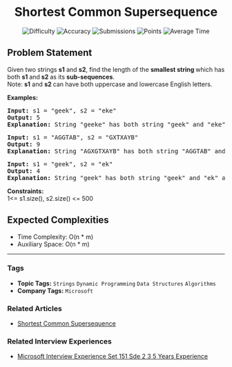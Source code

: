 <h1 align="center">Shortest Common Supersequence</h1>

<p align="center">
  <img alt="Difficulty" title="Difficulty" src="https://custom-icon-badges.demolab.com/badge/Difficulty: Medium-1F222E?style=for-the-badge&logoColor=white&logo=fire"/>
  <img alt="Accuracy" title="Accuracy" src="https://custom-icon-badges.demolab.com/badge/Accuracy: 55.62%25-1F222E?style=for-the-badge&logoColor=white&logo=target"/>
  <img alt="Submissions" title="Submissions" src="https://custom-icon-badges.demolab.com/badge/Submissions: 131K+-1F222E?style=for-the-badge&logoColor=white&logo=repo"/>
  <img alt="Points" title="Points" src="https://custom-icon-badges.demolab.com/badge/Points: 4-1F222E?style=for-the-badge&logoColor=white&logo=award"/>
  <img alt="Average Time" title="Average Time" src="https://custom-icon-badges.demolab.com/badge/Average%20Time: N/A-1F222E?style=for-the-badge&logoColor=white&logo=clock"/>
</p>

## Problem Statement

Given two strings <b>s1</b> and <b>s2</b>, find the length of the <b>smallest string </b>which has both <b>s1 </b>and<b> s2 </b>as its <b>sub-sequences</b>.<br>Note: <b>s1</b> and <b>s2 </b>can have both uppercase and lowercase English letters.

<b>Examples:</b>

<pre><b>Input: </b>s1 = "geek", s2 = "eke"
<b>Output: </b>5<b>
Explanation: </b>String "geeke" has both string "geek" and "eke" as subsequences.
</pre>

<pre><b>Input: </b>s1 = "AGGTAB", s2 = "GXTXAYB"
<b>Output: </b>9<b>
Explanation: </b>String "AGXGTXAYB" has both string "AGGTAB" and "GXTXAYB" as subsequences.<br></pre>

<pre><b>Input: </b>s1 = "geek", s2 = "ek"
<b>Output: </b>4<b>
Explanation: </b>String "geek" has both string "geek" and "ek" as subsequences.</pre>

<b>Constraints:</b><br>1<= s1.size(), s2.size() <= 500

## Expected Complexities
- Time Complexity: O(n * m)
- Auxiliary Space: O(n * m)

<hr>

### Tags
- **Topic Tags:** `Strings` `Dynamic Programming` `Data Structures` `Algorithms`
- **Company Tags:** `Microsoft`

### Related Articles
- [Shortest Common Supersequence](https://www.geeksforgeeks.org/shortest-common-supersequence/)

### Related Interview Experiences
- [Microsoft Interview Experience Set 151 Sde 2 3 5 Years Experience](httpss://www.geeksforgeeks.org/microsoft-interview-experience-set-151-sde-2-3-5-years-experience/)
